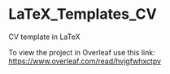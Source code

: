 # LaTeX_Templates_CV
CV template in LaTeX

To view the project in Overleaf use this link:
https://www.overleaf.com/read/hvjgfwhxctpv
